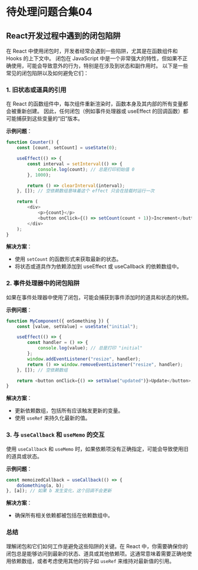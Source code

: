 # 待处理问题合集04

## React开发过程中遇到的闭包陷阱
在 React 中使用闭包时，开发者经常会遇到一些陷阱，尤其是在函数组件和 Hooks 的上下文中。
闭包在 JavaScript 中是一个非常强大的特性，但如果不正确使用，可能会导致意外的行为，特别是在涉及到状态和副作用时。
以下是一些常见的闭包陷阱以及如何避免它们：

### 1. 旧状态或道具的引用

在 React 的函数组件中，每次组件重新渲染时，函数本身及其内部的所有变量都会被重新创建。
因此，任何闭包（例如事件处理器或 useEffect 的回调函数）都可能捕获到这些变量的“旧”版本。

**示例问题**：
```javascript
function Counter() {
    const [count, setCount] = useState(0);

    useEffect(() => {
        const interval = setInterval(() => {
            console.log(count); // 总是打印初始值 0
        }, 1000);

        return () => clearInterval(interval);
    }, []); // 空依赖数组意味着这个 effect 只会在挂载时运行一次

    return (
        <div>
            <p>{count}</p>
            <button onClick={() => setCount(count + 1)}>Increment</button>
        </div>
    );
}
```

**解决方案**：
- 使用 `setCount` 的函数形式来获取最新的状态。
- 将状态或道具作为依赖添加到 useEffect 或 useCallback 的依赖数组中。

### 2. 事件处理器中的闭包陷阱

如果在事件处理器中使用了闭包，可能会捕获到事件添加时的道具和状态的快照。

**示例问题**：
```javascript
function MyComponent({ onSomething }) {
    const [value, setValue] = useState("initial");

    useEffect(() => {
        const handler = () => {
            console.log(value); // 总是打印 "initial"
        };
        window.addEventListener("resize", handler);
        return () => window.removeEventListener("resize", handler);
    }, []); // 空依赖数组

    return <button onClick={() => setValue("updated")}>Update</button>;
}
```

**解决方案**：
- 更新依赖数组，包括所有应该触发更新的变量。
- 使用 `useRef` 来持久化最新的值。

### 3. 与 `useCallback` 和 `useMemo` 的交互

使用 `useCallback` 和 `useMemo` 时，如果依赖项没有正确指定，可能会导致使用旧的道具或状态。

**示例问题**：
```javascript
const memoizedCallback = useCallback(() => {
    doSomething(a, b);
}, [a]); // 如果 b 发生变化，这个回调不会更新
```

**解决方案**：
- 确保所有相关依赖都被包括在依赖数组中。

### 总结

理解闭包和它们如何工作是避免这些陷阱的关键。在 React 中，你需要确保你的闭包总是能够访问到最新的状态、道具或其他依赖项。这通常意味着需要正确地使用依赖数组，或者考虑使用其他的钩子如 `useRef` 来维持对最新值的引用。

